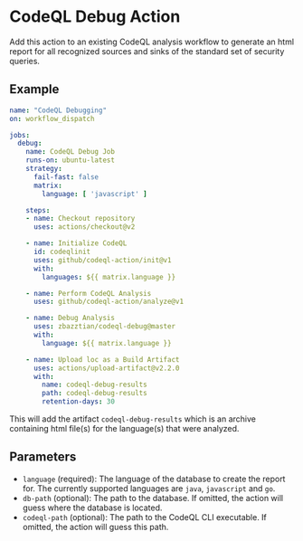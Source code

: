 # CodeQL Debug Action

Add this action to an existing CodeQL analysis workflow to generate an html report for all recognized sources and sinks of the standard set of security queries.

## Example

```yaml
name: "CodeQL Debugging"
on: workflow_dispatch

jobs:
  debug:
    name: CodeQL Debug Job
    runs-on: ubuntu-latest
    strategy:
      fail-fast: false
      matrix:
        language: [ 'javascript' ]

    steps:
    - name: Checkout repository
      uses: actions/checkout@v2

    - name: Initialize CodeQL
      id: codeqlinit
      uses: github/codeql-action/init@v1
      with:
        languages: ${{ matrix.language }}

    - name: Perform CodeQL Analysis
      uses: github/codeql-action/analyze@v1

    - name: Debug Analysis
      uses: zbazztian/codeql-debug@master
      with:
        language: ${{ matrix.language }}

    - name: Upload loc as a Build Artifact
      uses: actions/upload-artifact@v2.2.0
      with:
        name: codeql-debug-results
        path: codeql-debug-results
        retention-days: 30
```

This will add the artifact `codeql-debug-results` which is an archive containing html file(s) for the language(s) that were analyzed.


## Parameters

* `language` (required): The language of the database to create the report for. The currently supported languages are `java`, `javascript` and `go`.
* `db-path` (optional): The path to the database. If omitted, the action will guess where the database is located.
* `codeql-path` (optional): The path to the CodeQL CLI executable. If omitted, the action will guess this path.
